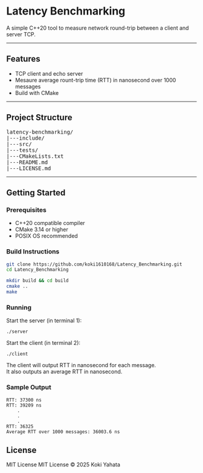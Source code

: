 # Latency Benchmarking

A simple C++20 tool to measure network round-trip between a client and server TCP.

---

## Features
- TCP client and echo server
- Mesaure average rount-trip time (RTT) in nanosecond over 1000 messages
- Build with CMake
---

## Project Structure
<pre>
latency-benchmarking/
|---include/
|---src/
|---tests/
|---CMakeLists.txt
|---README.md
|---LICENSE.md
</pre>

---

## Getting Started

### Prerequisites

- C++20 compatible compiler
- CMake 3.14 or higher
- POSIX OS recommended

### Build Instructions
```bash
git clone https://github.com/koki1610168/Latency_Benchmarking.git
cd Latency_Benchmarking

mkdir build && cd build
cmake ..
make
```

### Running
Start the server (in terminal 1):
```build
./server
```

Start the client (in terminal 2):
```build
./client
```
The client will output RTT in nanosecond for each message. \
It also outputs an average RTT in nanosecond.

### Sample Output
```
RTT: 37300 ns
RTT: 39209 ns
    .
    .
    .
RTT: 36325
Average RTT over 1000 messages: 36003.6 ns
```
## License
MIT License 
MIT License © 2025 Koki Yahata


